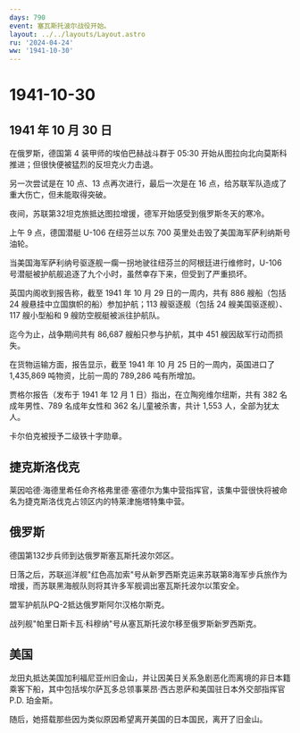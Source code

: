 ```yaml
---
days: 790
event: 塞瓦斯托波尔战役开始。
layout: ../../layouts/Layout.astro
ru: '2024-04-24'
ww: '1941-10-30'
---
```


# 1941-10-30

## 1941 年 10 月 30 日

在俄罗斯，德国第 4 装甲师的埃伯巴赫战斗群于 05:30
开始从图拉向北向莫斯科推进；但很快便被猛烈的反坦克火力击退。

另一次尝试是在 10 点、13 点再次进行，最后一次是在 16
点，给苏联军队造成了重大伤亡，但未能取得突破。

夜间，苏联第32坦克旅抵达图拉增援，德军开始感受到俄罗斯冬天的寒冷。

上午 9 点，德国潜艇 U-106 在纽芬兰以东 700
英里处击毁了美国海军萨利纳斯号油轮。

当美国海军萨利纳号驱逐舰一瘸一拐地驶往纽芬兰的阿根廷进行维修时，U-106
号潜艇被护航舰追逐了九个小时，虽然幸存下来，但受到了严重损坏。

英国内阁收到报告称，截至 1941 年 10 月 29 日的一周内，共有 886
艘船（包括 24 艘悬挂中立国旗帜的船）参加护航；113 艘驱逐舰（包括 24
艘美国驱逐舰）、117 艘小型船和 9 艘防空舰艇被派往护航队。

迄今为止，战争期间共有 86,687 艘船只参与护航，其中 451
艘因敌军行动而损失。

在货物运输方面，报告显示，截至 1941 年 10 月 25 日的一周内，英国进口了
1,435,869 吨物资，比前一周的 789,286 吨有所增加。

贾格尔报告（发布于 1941 年 12 月 1 日）指出，在立陶宛维尔纽斯，共有 382
名成年男性、789 名成年女性和 362 名儿童被杀害，共计 1,553
人，全部为犹太人。

卡尔伯克被授予二级铁十字勋章。

## 捷克斯洛伐克

莱因哈德·海德里希任命齐格弗里德·塞德尔为集中营指挥官，该集中营很快将被命名为捷克斯洛伐克占领区内的特莱津施塔特集中营。

## 俄罗斯

德国第132步兵师到达俄罗斯塞瓦斯托波尔郊区。

日落之后，苏联巡洋舰"红色高加索"号从新罗西斯克运来苏联第8海军步兵旅作为增援，而苏联黑海舰队则将其许多军舰调出塞瓦斯托波尔以策安全。

盟军护航队PQ-2抵达俄罗斯阿尔汉格尔斯克。

战列舰"帕里日斯卡瓦·科穆纳"号从塞瓦斯托波尔移至俄罗斯新罗西斯克。

## 美国

龙田丸抵达美国加利福尼亚州旧金山，并让因美日关系急剧恶化而离境的非日本籍乘客下船，其中包括埃尔萨瓦多总领事莱昂·西古恩萨和美国驻日本外交部指挥官
P.D. 珀金斯。

随后，她搭载那些因为类似原因希望离开美国的日本国民，离开了旧金山。